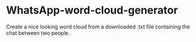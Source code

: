 # WhatsApp-word-cloud-generator
Create a nice looking word cloud from a downloaded .txt file containing the chat between two people. 
